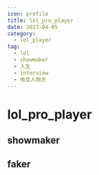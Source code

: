 ```yaml
---
icon: profile
title: lol_pro_player
date: 2023-04-05
category:
  - lol_player
tag:
  - lol
  - showmaker
  - 人生
  - interview
  - 电竞人物志
---
```


# lol_pro_player

<!-- more -->

## showmaker

<BiliBili bvid="BV14g41187ZE" />

## faker 


<BiliBili bvid="BV1MN4y1x7da" />
